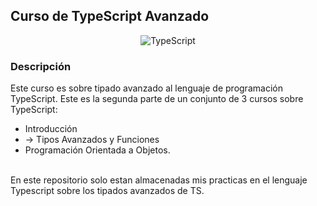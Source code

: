 ## Curso de TypeScript Avanzado

<div align="center">

![TypeScript](https://cdn.shopify.com/s/files/1/0609/2639/4596/articles/que-es-typescript-1658755532025_47a3ff42-50f3-4968-a9ed-6cca8e24185a.jpg?v=1675279891)

</div>

### Descripción
Este curso es sobre tipado avanzado al lenguaje de programación TypeScript. Este es la segunda parte de un conjunto de 3 cursos sobre TypeScript:
  - Introducción
  - -> Tipos Avanzados y Funciones
  - Programación Orientada a Objetos.
<br>
En este repositorio solo estan almacenadas mis practicas en el lenguaje Typescript sobre los tipados avanzados de TS.
